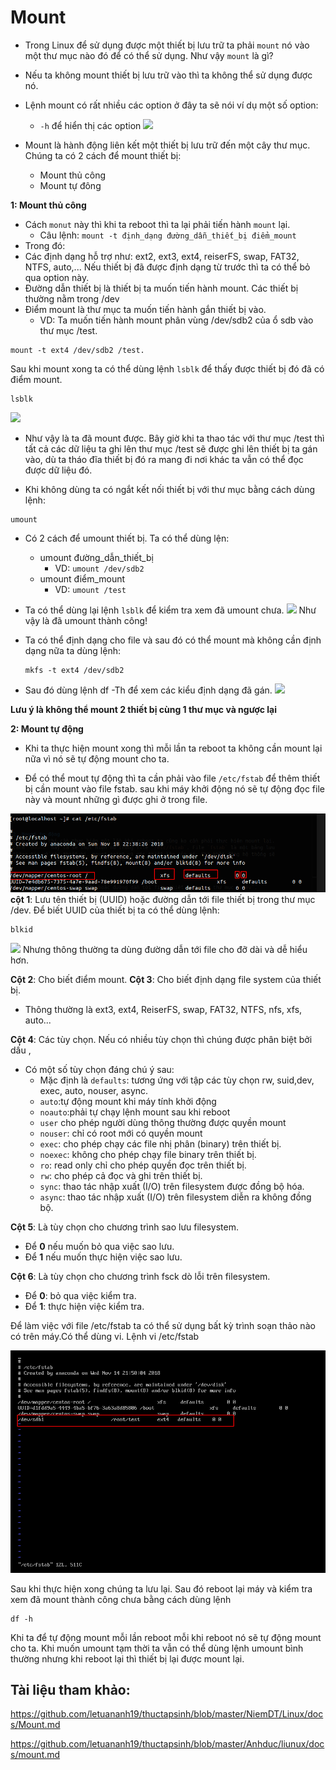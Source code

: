 # Mount
- Trong Linux để sử dụng được một thiết bị lưu trữ ta phải ``mount`` nó vào một thư mục nào đó để có thể sử dụng. Như vậy ``mount`` là gì?
- Nếu ta không mount thiết bị lưu trữ vào thì ta không thể sử dụng được nó.
- Lệnh mount có rất nhiều các option ở đây ta sẽ nói ví dụ một số option:
  - ``-h`` để hiển thị các option
  ![](https://scontent.fhan5-7.fna.fbcdn.net/v/t1.15752-9/65631742_354535545210928_8233336097501872128_n.png?_nc_cat=103&_nc_oc=AQm0-EUHM_zmGPk00PJRwxZkqYAHhcPtar8CgTrSmhy0DBoYh8N-6asuaqOX5KilsDQ&_nc_ht=scontent.fhan5-7.fna&oh=d1816e330509d89ae5d30d9e369e3221&oe=5DC2EA47)

- Mount là hành động liên kết một thiết bị lưu trữ đến một cây thư mục. Chúng ta có 2 cách để mount thiết bị:

  - Mount thủ công
  - Mount tự đông
  
**1: Mount thủ công**
- Cách ``monut`` này thì khi ta reboot thì ta lại phải tiến hành ``mount`` lại. 
  - Câu lệnh: ``mount -t định_dạng đường_dẫn_thiết_bị điểm_mount``
- Trong đó:
- Các định dạng hỗ trợ như: ext2, ext3, ext4, reiserFS, swap, FAT32, NTFS, auto,... Nếu thiết bị đã được định dạng từ trước thì ta có thể bỏ qua option này.
- Đường dẫn thiết bị là thiết bị ta muốn tiến hành mount. Các thiết bị thường nằm trong /dev
- Điểm mount là thư mục ta muốn tiến hành gắn thiết bị vào.
  - VD: Ta muốn tiến hành mount phân vùng /dev/sdb2 của ổ sdb vào thư mục /test.
```  
mount -t ext4 /dev/sdb2 /test. 
``` 
Sau khi mount xong ta có thể dùng lệnh ``lsblk`` để thấy được thiết bị đó đã có điểm mount.
```
lsblk
```
![](https://scontent.fhan5-6.fna.fbcdn.net/v/t1.15752-9/65054393_699349527192687_2971132932262985728_n.png?_nc_cat=105&_nc_oc=AQke3wkyQjjU2xcD8zYad3qzypkYWYYxYYRpjjdS9DFWKHmAX6qApRWPsJdCv-Rd3q0&_nc_ht=scontent.fhan5-6.fna&oh=8c3119712e246f029324c21e9cded373&oe=5DBBE78B)

- Như vậy là ta đã mount được. Bây giờ khi ta thao tác với thư mục /test thì tất cả các dữ liệu ta ghi lên thư mục /test sẽ được ghi lên thiết bị ta gán vào, dù ta tháo đĩa thiết bị đó ra mang đi nơi khác ta vẫn có thể đọc được dữ liệu đó.

- Khi không dùng ta có ngắt kết nối thiết bị với thư mục bằng cách dùng lệnh:
```
umount 
``` 
- Có 2 cách để umount thiết bị. Ta có thể dùng lện:
  -  umount đường_dẫn_thiết_bị
     - VD: ``umount /dev/sdb2``
  -  umount điểm_mount
     - VD: ``umount /test``
- Ta có thể dùng lại lệnh ``lsblk`` để kiểm tra xem đã umount chưa.
![](https://scontent.fhan5-5.fna.fbcdn.net/v/t1.15752-9/65467843_2261697300827610_8701832788006928384_n.png?_nc_cat=101&_nc_oc=AQk3EmPstxF7vYCa9sOEscwXKs7LUHIMDv998l-dKGjPAT6LEAUYJGjiGic0d3h1EgA&_nc_ht=scontent.fhan5-5.fna&oh=7bed3355691f1354b2cbb6594d82e5e7&oe=5DBAE786)
Như vậy là đã umount thành công!

- Ta có thể định dạng cho file và sau đó có thể mount mà không cần định dạng nữa ta dùng lệnh:
     ```
     mkfs -t ext4 /dev/sdb2
     ```
 - Sau đó dùng lệnh df -Th để xem các kiểu định dạng đã gán.
  ![](https://scontent.fhan5-2.fna.fbcdn.net/v/t1.15752-9/65439363_634899966921459_8010511811205922816_n.png?_nc_cat=110&_nc_oc=AQn9ygAlLQKx3wEOtjg0dALQ89Wrj1Yx0A7x-m4uIcXv6Md0SV9SwjIB0rBCf2KA1d0&_nc_ht=scontent.fhan5-2.fna&oh=b8a79b6b220f90fe9ca184a9b4b9f11b&oe=5DC14987)

**Lưu ý là không thể mount 2 thiết bị cùng 1 thư mục và ngược lại**

**2: Mount tự động**
- Khi ta thực hiện mount xong thì mỗi lần ta reboot ta không cần mount lại nữa vì nó sẽ tự động mount cho ta.

- Để có thể mout tự động thì ta cần phải vào file ``/etc/fstab`` để thêm thiết bị cần mount vào file fstab. sau khi máy khởi động nó sẽ tự động đọc file này và mount những gì được ghi ở trong file.

![](https://github.com/niemdinhtrong/NIEMDT/raw/master/linux/images/mo3.png)
**cột 1**: Lưu tên thiết bị (UUID) hoặc đường dẫn tới file thiết bị trong thư mục /dev. Để biết UUID của thiết bị ta có thể dùng lệnh:
```
blkid
```
![](https://scontent.fhan5-5.fna.fbcdn.net/v/t1.15752-9/65093189_315602896010645_5503392830476779520_n.png?_nc_cat=108&_nc_oc=AQl90uDymRADR2wWcnZ_zaa7GgxMviUkIJCFjbSaGEIEJokj9OvZWZS4QIm1XFKfGQM&_nc_ht=scontent.fhan5-5.fna&oh=6388214709cd1672eca5d78771efa8d3&oe=5DB94BF2)
Nhưng thông thường ta dùng đường dẫn tới file cho đỡ dài và dễ hiểu hơn.

**Cột 2**: Cho biết điểm mount.
**Cột 3**: Cho biết định dạng file system của thiết bị.
- Thông thường là ext3, ext4, ReiserFS, swap, FAT32, NTFS, nfs, xfs, auto...

**Cột 4**:  Các tùy chọn. Nếu có nhiều tùy chọn thì chúng được phân biệt bởi dấu ,
- Có một số tùy chọn đáng chú ý sau:
  - Mặc định là ``defaults``: tương ứng với tập các tùy chọn rw, suid,dev, exec, auto, nouser, async. 
  - ``auto``:tự động mount khi máy tính khởi động
  - ``noauto``:phải tự chạy lệnh mount sau khi reboot
  - ``user`` cho phép người dùng thông thường được quyền mount
  - ``nouser``: chỉ có root mới có quyền mount
  - ``exec``: cho phép chạy các file nhị phân (binary) trên thiết bị.
  - ``noexec``: không cho phép chạy file binary trên thiết bị.
  - ``ro``: read only chỉ cho phép quyền đọc trên thiết bị.
  - ``rw``: cho phép cả đọc và ghi trên thiết bị.
  - ``sync``: thao tác nhập xuất (I/O) trên filesystem được đồng bộ hóa.
  - ``async``: thao tác nhập xuất (I/O) trên filesystem diễn ra không đồng bộ.
  
**Cột 5**: Là tùy chọn cho chương trình sao lưu filesystem. 
- Để **0** nếu muốn bỏ qua việc sao lưu.
- Để **1** nếu muốn thực hiện việc sao lưu. 

**Cột 6**: Là tùy chọn cho chương trình fsck dò lỗi trên filesystem. 
- Để **0**: bỏ qua việc kiểm tra. 
- Để **1**: thực hiện việc kiểm tra.

Để làm việc với file /etc/fstab ta có thể sử dụng bất kỳ trình soạn thảo nào có trên máy.Có thể dùng vi. Lệnh vi /etc/fstab

![](https://github.com/niemdinhtrong/NIEMDT/raw/master/linux/images/mo5.png)

Sau khi thực hiện xong chúng ta lưu lại. Sau đó reboot lại máy và kiểm tra xem đã mount thành công chưa bằng cách dùng lệnh
```
df -h
```
Khi ta để tự động mount mỗi lần reboot mỗi khi reboot nó sẽ tự động mount cho ta. Khi muốn umount tạm thời ta vẫn có thể dùng lệnh umount bình thường nhưng khi reboot lại thì thiết bị lại được mount lại.

## Tài liệu tham khảo:
https://github.com/letuananh19/thuctapsinh/blob/master/NiemDT/Linux/docs/Mount.md

https://github.com/letuananh19/thuctapsinh/blob/master/Anhduc/liunux/docs/mount.md
